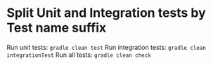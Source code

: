 # Split Unit and Integration tests by Test name suffix

Run unit tests: `gradle clean test`
Run integration tests: `gradle clean integrationTest`
Run all tests: `gradle clean check`
